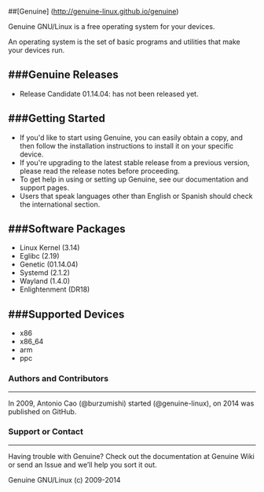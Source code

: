##[Genuine] (http://genuine-linux.github.io/genuine)

Genuine GNU/Linux is a free operating system for your devices.

An operating system is the set of basic programs and utilities that make your devices run.


###Genuine Releases
----------------

 * Release Candidate 01.14.04: has not been released yet.


###Getting Started
----------------

 - If you'd like to start using Genuine, you can easily obtain a copy, and then follow the installation instructions to install it on your specific device.
 - If you're upgrading to the latest stable release from a previous version, please read the release notes before proceeding.
 - To get help in using or setting up Genuine, see our documentation and support pages.
 - Users that speak languages other than English or Spanish should check the international section.


###Software Packages
-----------------

 - Linux Kernel (3.14)
 - Eglibc (2.19)
 - Genetic (01.14.04)
 - Systemd (2.1.2)
 - Wayland (1.4.0)
 - Enlightenment (DR18)


###Supported Devices
-----------------

 - x86
 - x86_64
 - arm
 - ppc

### Authors and Contributors
-----------------
In 2009, Antonio Cao (@burzumishi) started (@genuine-linux), on 2014 was published on GitHub.

### Support or Contact
-----------------
Having trouble with Genuine? Check out the documentation at Genuine Wiki or send an Issue and we’ll help you sort it out.


Genuine GNU/Linux (c) 2009-2014
